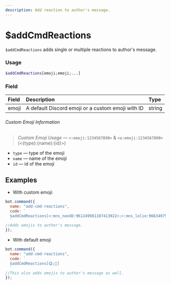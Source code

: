 ```yaml
---
description: Add reaction to author's message.
---
```


# $addCmdReactions

`$addCmdReactions` adds single or multiple reactions to author's message.

### Usage

```php
$addCmdReactions[emoji;emoji;...]
```

### Field

| Field | Description | Type |
| :--- | :--- | :--- |
| emoji | A default Discord emoji or a custom emoji with ID | string |

###### Custom Emoji Information

> *Custom Emoji Usage* — `<:emoji:1234567890>` & `<a:emoji:1234567890>` (<\{type\}:\{name\}:\{id\}>) 

* `type` — type of the emoji 
* `name` — name of the emoji
* `id` — id of the emoji

## Examples

* With custom emoji:

```javascript
bot.command({
  name: "add-cmd-reactions",
  code: `
  $addCmdReactions[<:mns_neoXD:961249981107413022>;<:mns_lolie:966349758203559977>]
  `
//Adds emojis to author's message.
});
```

* With default emoji

```javascript
bot.command({
  name: "add-cmd-reactions",
  code: `
  $addCmdReactions[😋;🤠]
  `
//This also adds emojis to author's message as well.
});
```

